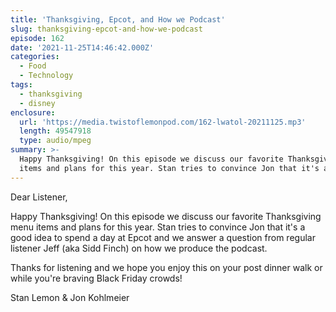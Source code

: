```yaml
---
title: 'Thanksgiving, Epcot, and How we Podcast'
slug: thanksgiving-epcot-and-how-we-podcast
episode: 162
date: '2021-11-25T14:46:42.000Z'
categories:
  - Food
  - Technology
tags:
  - thanksgiving
  - disney
enclosure:
  url: 'https://media.twistoflemonpod.com/162-lwatol-20211125.mp3'
  length: 49547918
  type: audio/mpeg
summary: >-
  Happy Thanksgiving! On this episode we discuss our favorite Thanksgiving menu
  items and plans for this year. Stan tries to convince Jon that it's a good
---
```


Dear Listener,

Happy Thanksgiving! On this episode we discuss our favorite Thanksgiving menu items and plans for this year. Stan tries to convince Jon that it's a good idea to spend a day at Epcot and we answer a question from regular listener Jeff (aka Sidd Finch) on how we produce the podcast.

Thanks for listening and we hope you enjoy this on your post dinner walk or while you're braving Black Friday crowds!

Stan Lemon & Jon Kohlmeier
